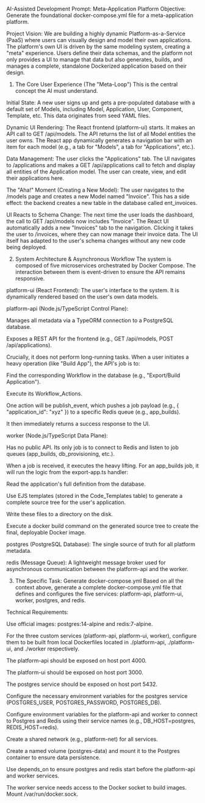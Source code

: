 AI-Assisted Development Prompt: Meta-Application Platform
Objective: Generate the foundational docker-compose.yml file for a meta-application platform.

Project Vision:
We are building a highly dynamic Platform-as-a-Service (PaaS) where users can visually design and model their own applications. The platform's own UI is driven by the same modeling system, creating a "meta" experience. Users define their data schemas, and the platform not only provides a UI to manage that data but also generates, builds, and manages a complete, standalone Dockerized application based on their design.

1. The Core User Experience (The "Meta-Loop")
This is the central concept the AI must understand.

Initial State: A new user signs up and gets a pre-populated database with a default set of Models, including Model, Application, User, Component, Template, etc. This data originates from seed YAML files.

Dynamic UI Rendering: The React frontend (platform-ui) starts. It makes an API call to GET /api/models. The API returns the list of all Model entities the user owns. The React app dynamically generates a navigation bar with an item for each model (e.g., a tab for "Models", a tab for "Applications", etc.).

Data Management: The user clicks the "Applications" tab. The UI navigates to /applications and makes a GET /api/applications call to fetch and display all entities of the Application model. The user can create, view, and edit their applications here.

The "Aha!" Moment (Creating a New Model): The user navigates to the /models page and creates a new Model named "Invoice". This has a side effect: the backend creates a new table in the database called ent_invoices.

UI Reacts to Schema Change: The next time the user loads the dashboard, the call to GET /api/models now includes "Invoice". The React UI automatically adds a new "Invoices" tab to the navigation. Clicking it takes the user to /invoices, where they can now manage their invoice data. The UI itself has adapted to the user's schema changes without any new code being deployed.

2. System Architecture & Asynchronous Workflow
The system is composed of five microservices orchestrated by Docker Compose. The interaction between them is event-driven to ensure the API remains responsive.

platform-ui (React Frontend): The user's interface to the system. It is dynamically rendered based on the user's own data models.

platform-api (Node.js/TypeScript Control Plane):

Manages all metadata via a TypeORM connection to a PostgreSQL database.

Exposes a REST API for the frontend (e.g., GET /api/models, POST /api/applications).

Crucially, it does not perform long-running tasks. When a user initiates a heavy operation (like "Build App"), the API's job is to:

Find the corresponding Workflow in the database (e.g., "Export/Build Application").

Execute its Workflow_Actions.

One action will be publish_event, which pushes a job payload (e.g., { "application_id": "xyz" }) to a specific Redis queue (e.g., app_builds).

It then immediately returns a success response to the UI.

worker (Node.js/TypeScript Data Plane):

Has no public API. Its only job is to connect to Redis and listen to job queues (app_builds, db_provisioning, etc.).

When a job is received, it executes the heavy lifting. For an app_builds job, it will run the logic from the export-app.ts handler:

Read the application's full definition from the database.

Use EJS templates (stored in the Code_Templates table) to generate a complete source tree for the user's application.

Write these files to a directory on the disk.

Execute a docker build command on the generated source tree to create the final, deployable Docker image.

postgres (PostgreSQL Database): The single source of truth for all platform metadata.

redis (Message Queue): A lightweight message broker used for asynchronous communication between the platform-api and the worker.

3. The Specific Task: Generate docker-compose.yml
Based on all the context above, generate a complete docker-compose.yml file that defines and configures the five services: platform-api, platform-ui, worker, postgres, and redis.

Technical Requirements:

Use official images: postgres:14-alpine and redis:7-alpine.

For the three custom services (platform-api, platform-ui, worker), configure them to be built from local Dockerfiles located in ./platform-api, ./platform-ui, and ./worker respectively.

The platform-api should be exposed on host port 4000.

The platform-ui should be exposed on host port 3000.

The postgres service should be exposed on host port 5432.

Configure the necessary environment variables for the postgres service (POSTGRES_USER, POSTGRES_PASSWORD, POSTGRES_DB).

Configure environment variables for the platform-api and worker to connect to Postgres and Redis using their service names (e.g., DB_HOST=postgres, REDIS_HOST=redis).

Create a shared network (e.g., platform-net) for all services.

Create a named volume (postgres-data) and mount it to the Postgres container to ensure data persistence.

Use depends_on to ensure postgres and redis start before the platform-api and worker services.

The worker service needs access to the Docker socket to build images. Mount /var/run/docker.sock.
